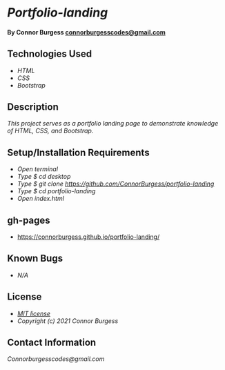 # _Portfolio-landing_

#### By Connor Burgess <connorburgesscodes@gmail.com> 

## Technologies Used

* _HTML_ 
* _CSS_
* _Bootstrap_


## Description

_This project serves as a portfolio landing page to demonstrate knowledge of HTML, CSS, and Bootstrap._


## Setup/Installation Requirements
* _Open terminal_
* _Type $ cd desktop_
* _Type $ git clone https://github.com/ConnorBurgess/portfolio-landing_
* _Type $ cd portfolio-landing_
* _Open index.html_

## gh-pages
* https://connorburgess.github.io/portfolio-landing/

## Known Bugs

* _N/A_

## License

* _[MIT license](https://mit-license.org/)_
* _Copyright (c) 2021 Connor Burgess_
## Contact Information

_Connorburgesscodes@gmail.com_